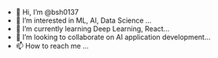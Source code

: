 - 👋 Hi, I’m @bsh0137
- 👀 I’m interested in ML, AI, Data Science ...
- 🌱 I’m currently learning Deep Learning, React...
- 💞️ I’m looking to collaborate on AI application development...
- 📫 How to reach me ...

<!---
bsh0137/bsh0137 is a ✨ special ✨ repository because its `README.md` (this file) appears on your GitHub profile.
You can click the Preview link to take a look at your changes.
--->
